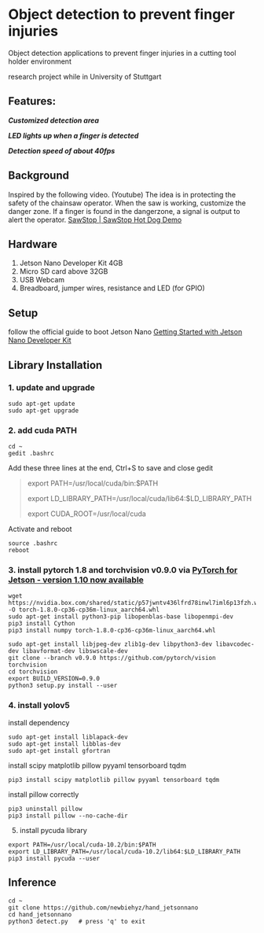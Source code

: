 # Object detection to prevent finger injuries

Object detection applications to prevent finger injuries in a cutting tool holder environment

research project while in University of Stuttgart




## Features:

***Customized detection area***

***LED lights up when a finger is detected***

***Detection speed of about 40fps***

## Background

Inspired by the following video. (Youtube)
The idea is in protecting the safety of the chainsaw operator. When the saw is working, customize the danger zone. If a finger is found in the dangerzone, a signal is output to alert the operator.
[SawStop | SawStop Hot Dog Demo](https://www.youtube.com/watch?v=fq3o0VGUh50)



## Hardware
1. Jetson Nano Developer Kit 4GB
2. Micro SD card above 32GB
3. USB Webcam
4. Breadboard, jumper wires, resistance and LED (for GPIO)

## Setup
follow the official guide to boot Jetson Nano [Getting Started with Jetson Nano Developer Kit](https://developer.nvidia.com/embedded/learn/get-started-jetson-nano-devkit)

## Library Installation
### 1. update and upgrade
```
sudo apt-get update
sudo apt-get upgrade
```
### 2. add cuda PATH
```
cd ~
gedit .bashrc
```
Add these three lines at the end, Ctrl+S to save and close gedit

>export PATH=/usr/local/cuda/bin:$PATH
>
>export LD_LIBRARY_PATH=/usr/local/cuda/lib64:$LD_LIBRARY_PATH
>
>export CUDA_ROOT=/usr/local/cuda

Activate and reboot
```
source .bashrc
reboot
```

### 3. install pytorch 1.8 and torchvision v0.9.0 via [PyTorch for Jetson - version 1.10 now available](https://forums.developer.nvidia.com/t/pytorch-for-jetson-version-1-10-now-available/72048)
```
wget https://nvidia.box.com/shared/static/p57jwntv436lfrd78inwl7iml6p13fzh.whl -O torch-1.8.0-cp36-cp36m-linux_aarch64.whl
sudo apt-get install python3-pip libopenblas-base libopenmpi-dev 
pip3 install Cython
pip3 install numpy torch-1.8.0-cp36-cp36m-linux_aarch64.whl
```
```
sudo apt-get install libjpeg-dev zlib1g-dev libpython3-dev libavcodec-dev libavformat-dev libswscale-dev
git clone --branch v0.9.0 https://github.com/pytorch/vision torchvision   
cd torchvision
export BUILD_VERSION=0.9.0 
python3 setup.py install --user
```
### 4. install yolov5
install dependency
```
sudo apt-get install liblapack-dev
sudo apt-get install libblas-dev
sudo apt-get install gfortran	
```
install scipy matplotlib pillow pyyaml tensorboard tqdm
```
pip3 install scipy matplotlib pillow pyyaml tensorboard tqdm
```
install pillow correctly
```
pip3 uninstall pillow
pip3 install pillow --no-cache-dir
```
5. install pycuda library
```
export PATH=/usr/local/cuda-10.2/bin:$PATH
export LD_LIBRARY_PATH=/usr/local/cuda-10.2/lib64:$LD_LIBRARY_PATH
pip3 install pycuda --user
```
## Inference
```
cd ~
git clone https://github.com/newbiehyz/hand_jetsonnano
cd hand_jetsonnano
python3 detect.py   # press 'q' to exit
```
